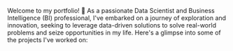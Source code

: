 Welcome to my portfolio! 🚀 As a passionate Data Scientist and Business Intelligence (BI) professional, I've embarked on a journey of exploration and innovation, seeking to leverage data-driven solutions to solve real-world problems and seize opportunities in my life.  Here's a glimpse into some of the projects I've worked on:
